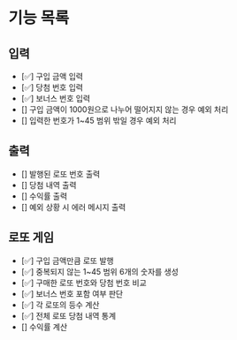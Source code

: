 # 기능 목록

## 입력
+ [✅] 구입 금액 입력
+ [✅] 당첨 번호 입력
+ [✅] 보너스 번호 입력
+ [] 구입 금액이 1000원으로 나누어 떨어지지 않는 경우 예외 처리
+ [] 입력한 번호가 1~45 범위 밖일 경우 예외 처리

## 출력
+ [] 발행된 로또 번호 출력
+ [] 당첨 내역 출력
+ [] 수익률 출력
+ [] 예외 상황 시 에러 메시지 출력

## 로또 게임
+ [✅] 구입 금액만큼 로또 발행
+ [✅] 중복되지 않는 1~45 범위 6개의 숫자를 생성
+ [✅] 구매한 로또 번호와 당첨 번호 비교
+ [✅] 보너스 번호 포함 여부 판단
+ [✅] 각 로또의 등수 계산
+ [✅] 전체 로또 당첨 내역 통계
+ [] 수익률 계산